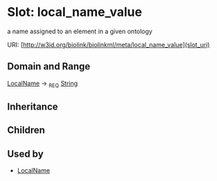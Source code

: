 # Slot: local_name_value


a name assigned to an element in a given ontology

URI: [http://w3id.org/biolink/biolinkml/meta/local_name_value](slot_uri)
## Domain and Range

[LocalName](LocalName.md) ->  <sub>REQ</sub> [String](String.md)
## Inheritance

## Children

## Used by

 * [LocalName](LocalName.md)
